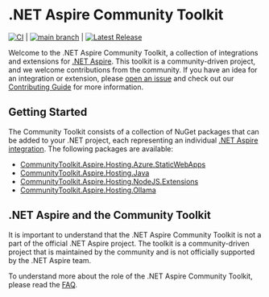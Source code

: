 # .NET Aspire Community Toolkit

[![CI](https://github.com/CommunityToolkit/Aspire/actions/workflows/dotnet-ci.yml/badge.svg)](https://github.com/CommunityToolkit/Aspire/actions/workflows/dotnet-ci.yml) | [![main branch](https://github.com/CommunityToolkit/Aspire/actions/workflows/dotnet-main.yml/badge.svg)](https://github.com/CommunityToolkit/Aspire/actions/workflows/dotnet-main.yml) | [![Latest Release](https://github.com/CommunityToolkit/Aspire/actions/workflows/dotnet-release.yml/badge.svg)](https://github.com/CommunityToolkit/Aspire/actions/workflows/dotnet-release.yml)

Welcome to the .NET Aspire Community Toolkit, a collection of integrations and extensions for [.NET Aspire](https://aka.ms/dotnet/aspire). This toolkit is a community-driven project, and we welcome contributions from the community. If you have an idea for an integration or extension, please [open an issue](https://github.com/CommunityToolkit/aspire/issues/new) and check out our [Contributing Guide](https://github.com/CommunityToolkit/aspire/tree/main/CONTRIBUTING.md) for more information.

## Getting Started

The Community Toolkit consists of a collection of NuGet packages that can be added to your .NET project, each representing an individual [.NET Aspire integration](https://learn.microsoft.com/dotnet/aspire/fundamentals/integrations-overview). The following packages are available:

-   [CommunityToolkit.Aspire.Hosting.Azure.StaticWebApps](integrations/hosting-azure-static-web-apps.md)
-   [CommunityToolkit.Aspire.Hosting.Java](integrations/hosting-java.md)
-   [CommunityToolkit.Aspire.Hosting.NodeJS.Extensions](integrations/hosting-nodejs-extensions.md)
-   [CommunityToolkit.Aspire.Hosting.Ollama](integrations/hosting-ollama.md)

## .NET Aspire and the Community Toolkit

It is important to understand that the .NET Aspire Community Toolkit is not a part of the official .NET Aspire project. The toolkit is a community-driven project that is maintained by the community and is not officially supported by the .NET Aspire team.

To understand more about the role of the .NET Aspire Community Toolkit, please read the [FAQ](faq.md).

